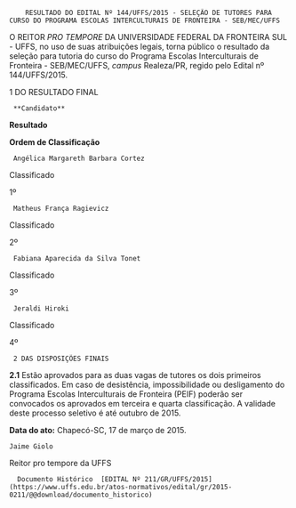         RESULTADO DO EDITAL Nº 144/UFFS/2015 - SELEÇÃO DE TUTORES PARA CURSO DO PROGRAMA ESCOLAS INTERCULTURAIS DE FRONTEIRA - SEB/MEC/UFFS  

O REITOR *PRO TEMPORE* DA UNIVERSIDADE FEDERAL DA FRONTEIRA SUL - UFFS, no uso de suas atribuições legais, torna público o resultado da seleção para tutoria do curso do Programa Escolas Interculturais de Fronteira - SEB/MEC/UFFS, *campus* Realeza/PR, regido pelo Edital nº 144/UFFS/2015.

 1 DO RESULTADO FINAL

     **Candidato**

   **Resultado**

   **Ordem de Classificação**

     Angélica Margareth Barbara Cortez

   Classificado

   1º

     Matheus França Ragievicz

   Classificado

   2º

     Fabiana Aparecida da Silva Tonet

   Classificado

   3º

     Jeraldi Hiroki

   Classificado

   4º

     2 DAS DISPOSIÇÕES FINAIS

 **2.1** Estão aprovados para as duas vagas de tutores os dois primeiros classificados. Em caso de desistência, impossibilidade ou desligamento do Programa Escolas Interculturais de Fronteira (PEIF) poderão ser convocados os aprovados em terceira e quarta classificação. A validade deste processo seletivo é até outubro de 2015.

  

   **Data do ato:** Chapecó-SC, 17 de março de 2015.   
 

    Jaime Giolo   
 Reitor pro tempore da UFFS 

      Documento Histórico  [EDITAL Nº 211/GR/UFFS/2015](https://www.uffs.edu.br/atos-normativos/edital/gr/2015-0211/@@download/documento_historico)     
      